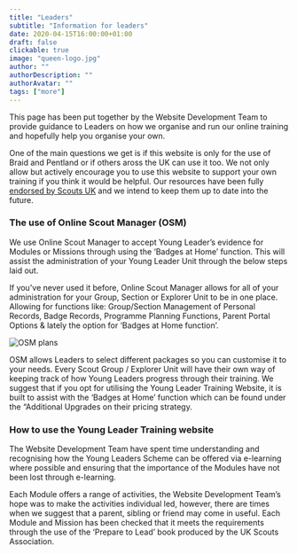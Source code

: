 ```yaml
---
title: "Leaders"
subtitle: "Information for leaders"
date: 2020-04-15T16:00:00+01:00
draft: false
clickable: true
image: "queen-logo.jpg"
author: ""
authorDescription: ""
authorAvatar: ""
tags: ["more"]
---
```


This page has been put together by the Website Development Team to provide guidance to Leaders on how we organise and run our online training and hopefully help you organise your own.

One of the main questions we get is if this website is only for the use of Braid and Pentland or if others aross the UK can use it too. We not only allow but actively encourage you to use this website to support your own training if you think it would be helpful. Our resources have been fully [endorsed by Scouts UK](https://www.scouts.org.uk/volunteers/running-your-section/running-an-explorer-unit/explorers-covid-19-safe-games-and-activities/) and we intend to keep them up to date into the future.

### The use of Online Scout Manager (OSM)

We use Online Scout Manager to accept Young Leader’s evidence for Modules or Missions through using the ‘Badges at Home’ function. This will assist the administration of your Young Leader Unit through the below steps laid out.

If you've never used it before, Online Scout Manager allows for all of your administration for your Group, Section or Explorer Unit to be in one place. Allowing for functions like: Group/Section Management of Personal Records, Badge Records, Programme Planning Functions, Parent Portal Options & lately the option for ‘Badges at Home function’.

![OSM plans](/osm-plans.png)

OSM allows Leaders to select different packages so you can customise it to your needs. Every Scout Group / Explorer Unit will have their own way of keeping track of how Young Leaders progress through their training. We suggest that if you opt for utilising the Young Leader Training Website, it is built to assist with the ‘Badges at Home’ function which can be found under the “Additional Upgrades on their pricing strategy.

<!-- For more support on how you can access and utilise the function of ‘Badges at Home’, can be found here:

<iframe width="560" height="315" src="https://www.youtube.com/embed/ZUgSFTcMMhs" frameborder="0" allow="accelerometer; autoplay; clipboard-write; encrypted-media; gyroscope; picture-in-picture" allowfullscreen></iframe> -->

### How to use the Young Leader Training website

The Website Development Team have spent time understanding and recognising how the Young Leaders Scheme can be offered via e-learning where possible and ensuring that the importance of the Modules have not been lost through e-learning.

Each Module offers a range of activities, the Website Development Team’s hope was to make the activities individual led, however, there are times when we suggest that a parent, sibling or friend may come in useful. Each Module and Mission has been checked that it meets the requirements through the use of the ‘Prepare to Lead’ book produced by the UK Scouts Association.

<!-- ### Further information

This page has been developed to provide advice and guidance to Leaders on how Young Leader Training led through e-learning. Although further advice on the Young Leader Scheme can be found [here](https://www.scouts.org.uk/explorers/awards/young-leader-award). -->
